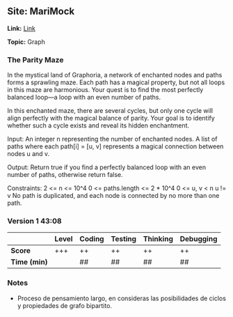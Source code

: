 ## Site: MariMock

**Link:** [Link]()

**Topic:** Graph

### The Parity Maze

In the mystical land of Graphoria, a network of enchanted nodes and paths forms a sprawling maze. Each path has a magical property, but not all loops in this maze are harmonious. Your quest is to find the most perfectly balanced loop—a loop with an even number of paths.

In this enchanted maze, there are several cycles, but only one cycle will align perfectly with the magical balance of parity. Your goal is to identify whether such a cycle exists and reveal its hidden enchantment.

Input:
An integer n representing the number of enchanted nodes.
A list of paths where each path[i] = [u, v] represents a magical connection between nodes u and v.

Output:
Return true if you find a perfectly balanced loop with an even number of paths, otherwise return false.

Constraints:
2 <= n <= 10^4
0 <= paths.length <= 2 * 10^4
0 <= u, v < n
u != v
No path is duplicated, and each node is connected by no more than one path.

### Version 1 43:08

|           | Level | Coding | Testing | Thinking | Debugging  |
|-----------|-------|--------|---------|----------|------------|
| **Score** | +++   | ++     | ++      | ++       | ++         |
| **Time (min)** | | ## | ## | ## | ## |

### Notes
- Proceso de pensamiento largo, en consideras las posibilidades de ciclos y propiedades
 de grafo bipartito.